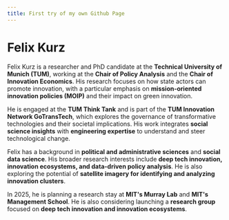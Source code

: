 ```yaml
---
title: First try of my own Github Page 
---
```


# Felix Kurz

Felix Kurz is a researcher and PhD candidate at the **Technical University of Munich (TUM)**, working at the **Chair of Policy Analysis** and the **Chair of Innovation Economics**. His research focuses on how state actors can promote innovation, with a particular emphasis on **mission-oriented innovation policies (MOIP)** and their impact on green innovation.

He is engaged at the **TUM Think Tank** and is part of the **TUM Innovation Network GoTransTech**, which explores the governance of transformative technologies and their societal implications. His work integrates **social science insights** with **engineering expertise** to understand and steer technological change.

Felix has a background in **political and administrative sciences** and **social data science**. His broader research interests include **deep tech innovation, innovation ecosystems, and data-driven policy analysis**. He is also exploring the potential of **satellite imagery for identifying and analyzing innovation clusters**.

In 2025, he is planning a research stay at **MIT's Murray Lab** and **MIT's Management School**. He is also considering launching a **research group** focused on **deep tech innovation and innovation ecosystems**.
